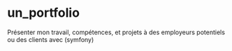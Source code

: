 # un_portfolio
Présenter mon travail, compétences, et projets à des employeurs potentiels ou des clients avec (symfony) 
